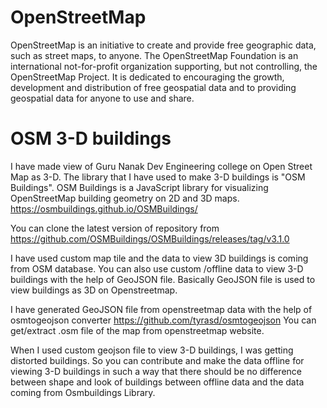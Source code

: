 # OpenStreetMap
OpenStreetMap is an initiative to create and provide free geographic data, such as street maps, to anyone. The OpenStreetMap Foundation is an international not-for-profit organization supporting, but not controlling, the OpenStreetMap Project. It is dedicated to encouraging the growth, development and distribution of free geospatial data and to providing geospatial data for anyone to use and share.

# OSM 3-D buildings
I have made view of Guru Nanak Dev Engineering college on Open Street Map as 3-D. The library that I have used to make 3-D buildings is "OSM Buildings". OSM Buildings is a JavaScript library for visualizing OpenStreetMap building geometry on 2D and 3D maps.
https://osmbuildings.github.io/OSMBuildings/
 
You can clone the latest version of repository from https://github.com/OSMBuildings/OSMBuildings/releases/tag/v3.1.0
 
I have used custom map tile and the data to view 3D buildings is coming from OSM database. You can also use custom /offline data to view 3-D buildings with the help of GeoJSON file. Basically GeoJSON file is used to view buildings as 3D on  Openstreetmap.

I have generated GeoJSON file from openstreetmap data with the help of osmtogeojson converter https://github.com/tyrasd/osmtogeojson
You can get/extract .osm file of the map from openstreetmap website.

When I used custom geojson file to view 3-D buildings, I was getting distorted buildings. So you can contribute and make the data offline for viewing 3-D buildings in such a way that there should be no difference between shape and look of buildings between offline data and the data coming from Osmbuildings Library.

